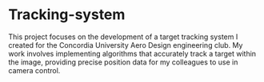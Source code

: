 # Tracking-system
This project focuses on the development of a target tracking system I created for the Concordia University Aero Design engineering club. My work involves implementing algorithms that accurately track a target within the image, providing precise position data for my colleagues to use in camera control.
